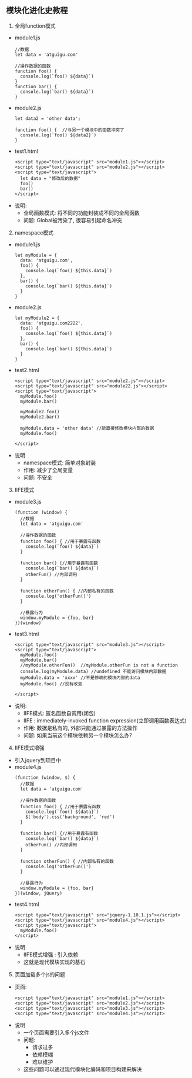 ## 模块化进化史教程
1. 全局function模式
  * module1.js
    ```
    //数据
    let data = 'atguigu.com'
    
    //操作数据的函数
    function foo() {
      console.log(`foo() ${data}`)
    }
    function bar() {
      console.log(`bar() ${data}`)
    }
    ```
  * module2.js
    ```
    let data2 = 'other data';
    
    function foo() {  //与另一个模块中的函数冲突了
      console.log(`foo() ${data2}`)
    }
    ```
  * test1.html
    ```
    <script type="text/javascript" src="module1.js"></script>
    <script type="text/javascript" src="module2.js"></script>
    <script type="text/javascript">
      let data = "修改后的数据"
      foo()
      bar()
    </script>
    ```
   * 说明:
      * 全局函数模式: 将不同的功能封装成不同的全局函数
      * 问题: Global被污染了, 很容易引起命名冲突
2. namespace模式
  * module1.js
    ```
    let myModule = {
      data: 'atguigu.com',
      foo() {
        console.log(`foo() ${this.data}`)
      },
      bar() {
        console.log(`bar() ${this.data}`)
      }
    }
    ```
  * module2.js
    ```
    let myModule2 = {
      data: 'atguigu.com2222',
      foo() {
        console.log(`foo() ${this.data}`)
      },
      bar() {
        console.log(`bar() ${this.data}`)
      }
    }
    ```
  * test2.html
    ```
    <script type="text/javascript" src="module2.js"></script>
    <script type="text/javascript" src="module22.js"></script>
    <script type="text/javascript">
      myModule.foo()
      myModule.bar()
    
      myModule2.foo()
      myModule2.bar()
    
      myModule.data = 'other data' //能直接修改模块内部的数据
      myModule.foo()
    
    </script>
    ```
  * 说明
    * namespace模式: 简单对象封装
    * 作用: 减少了全局变量
    * 问题: 不安全
3. IIFE模式
  * module3.js
    ```
    (function (window) {
      //数据
      let data = 'atguigu.com'
    
      //操作数据的函数
      function foo() { //用于暴露有函数
        console.log(`foo() ${data}`)
      }
    
      function bar() {//用于暴露有函数
        console.log(`bar() ${data}`)
        otherFun() //内部调用
      }
    
      function otherFun() { //内部私有的函数
        console.log('otherFun()')
      }
    
      //暴露行为
      window.myModule = {foo, bar}
    })(window)
    ```
  * test3.html
    ```
    <script type="text/javascript" src="module3.js"></script>
    <script type="text/javascript">
      myModule.foo()
      myModule.bar()
      //myModule.otherFun()  //myModule.otherFun is not a function
      console.log(myModule.data) //undefined 不能访问模块内部数据
      myModule.data = 'xxxx' //不是修改的模块内部的data
      myModule.foo() //没有改变
    
    </script>
    ```
  * 说明:
    * IIFE模式: 匿名函数自调用(闭包)
    * IIFE : immediately-invoked function expression(立即调用函数表达式)
    * 作用: 数据是私有的, 外部只能通过暴露的方法操作
    * 问题: 如果当前这个模块依赖另一个模块怎么办?
4. IIFE模式增强
  * 引入jquery到项目中
  * module4.js
    ```
    (function (window, $) {
      //数据
      let data = 'atguigu.com'
    
      //操作数据的函数
      function foo() { //用于暴露有函数
        console.log(`foo() ${data}`)
        $('body').css('background', 'red')
      }
    
      function bar() {//用于暴露有函数
        console.log(`bar() ${data}`)
        otherFun() //内部调用
      }
    
      function otherFun() { //内部私有的函数
        console.log('otherFun()')
      }
    
      //暴露行为
      window.myModule = {foo, bar}
    })(window, jQuery)
    ``` 
  * test4.html
    ```
    <script type="text/javascript" src="jquery-1.10.1.js"></script>
    <script type="text/javascript" src="module4.js"></script>
    <script type="text/javascript">
      myModule.foo()
    </script>
    ```
  * 说明
    * IIFE模式增强 : 引入依赖
    * 这就是现代模块实现的基石
      
5. 页面加载多个js的问题
  * 页面:
    ```
    <script type="text/javascript" src="module1.js"></script>
    <script type="text/javascript" src="module2.js"></script>
    <script type="text/javascript" src="module3.js"></script>
    <script type="text/javascript" src="module4.js"></script>
    ```
  * 说明
    * 一个页面需要引入多个js文件
    * 问题:
        * 请求过多
        * 依赖模糊
        * 难以维护
    * 这些问题可以通过现代模块化编码和项目构建来解决